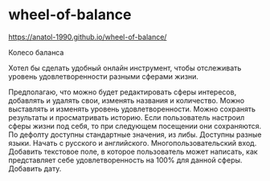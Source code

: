 # wheel-of-balance
https://anatol-1990.github.io/wheel-of-balance/

Колесо баланса

Хотел бы сделать удобный онлайн инструмент, чтобы отслеживать уровень удовлетворенности разными сферами жизни. 

Предполагаю, что можно будет редактировать сферы интересов, добавлять и удалять свои, изменять названия и количество.
Можно выставлять и изменять уровень удовлетворенности. 
Можно сохранять результаты и просматривать историю. 
Если пользователь настроил сферы жизни под себя, то при следующем посещении они сохраняются. По дефолту доступны стандартные значения, из либы.
Доступны разные языки. Начать с русского и английского.
Многопользовательский вход.
Добавить текстовое поле, в которое пользователь может написать, как представляет себе удовлетворенность на 100% для данной сферы.
Добавить дату. 

 
